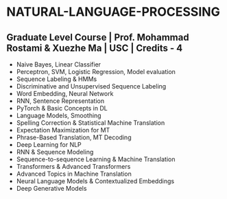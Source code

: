 # NATURAL-LANGUAGE-PROCESSING

## Graduate Level Course | Prof. Mohammad Rostami & Xuezhe Ma | USC | Credits - 4

- Naive Bayes, Linear Classifier
- Perceptron, SVM, Logistic Regression, Model evaluation
- Sequence Labeling & HMMs
- Discriminative and Unsupervised Sequence Labeling
- Word Embedding, Neural Network
- RNN, Sentence Representation
- PyTorch & Basic Concepts in DL
- Language Models, Smoothing
- Spelling Correction & Statistical Machine Translation
- Expectation Maximization for MT
- Phrase-Based Translation, MT Decoding
- Deep Learning for NLP
- RNN & Sequence Modeling
- Sequence-to-sequence Learning & Machine Translation
- Transformers & Advanced Transformers
- Advanced Topics in Machine Translation
- Neural Language Models & Contextualized Embeddings
- Deep Generative Models
